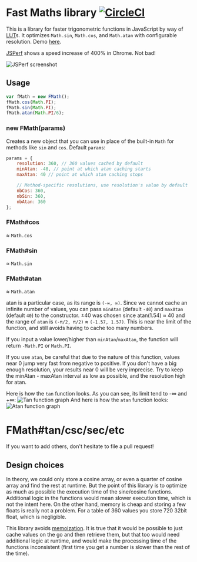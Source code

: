 # Fast Maths library [![CircleCI](https://img.shields.io/circleci/project/Malharhak/fmath.js.svg)](https://github.com/Malharhak/fmath.js)

This is a library for faster trigonometric functions in JavaScript by way of [LUT](https://en.wikipedia.org/wiki/Lookup_table)s.
It optimizes `Math.sin`, `Math.cos`, and `Math.atan` with configurable resolution. Demo [here](http://malharhak.github.io/fmath.js/).

[JSPerf](http://jsperf.com/smath-test/11) shows a speed increase of 400% in Chrome. Not bad!

![JSPerf screenshot](https://raw.githubusercontent.com/malharhak/fmath.js/master/assets/jsperf.png)

## Usage

```javascript
var fMath = new FMath();
fMath.cos(Math.PI);
fMath.sin(Math.PI);
fMath.atan(Math.PI/6);
```

### new FMath(params)
Creates a new object that you can use in place of the built-in `Math` for methods like `sin` and `cos`. Default `params`:
```javascript
params = {
    resolution: 360, // 360 values cached by default
    minAtan: -40, // point at which atan caching starts
    maxAtan: 40 // point at which atan caching stops

	// Method-specific resolutions, use resolution's value by default
    nbCos: 360,
    nbSin: 360,
    nbAtan: 360
};
```

### FMath#cos
≈ `Math.cos`

### FMath#sin
≈ `Math.sin`

### FMath#atan
≈ `Math.atan`

atan is a particular case, as its range is `(-∞, ∞)`. Since we cannot cache an infinite number of values, you can pass `minAtan` (default `-40`) and `maxAtan` (default `40`) to the constructor. ±40 was chosen since atan(1.54) ≈ 40 and the range of `atan` is `(-π/2, π/2)` ≈ `(-1.57, 1.57)`. This is near the limit of the function, and still avoids having to cache too many numbers.

If you input a value lower/higher than `minAtan`/`maxAtan`, the function will return `-Math.PI` or `Math.PI`.

If you use `atan`, be careful that due to the nature of this function, values near 0 jump very fast from negative to positive. If you don't have a big enough resolution, your results near 0 will be very imprecise. Try to keep the minAtan - maxAtan interval as low as possible, and the resolution high for atan.

Here is how the `tan` function looks. As you can see, its limit tend to -∞ and +∞:
![Tan function graph](http://i.imgur.com/MKEeK2m.png)
And here is how the `atan` function looks:
![Atan function graph](http://i.imgur.com/rTeqkWj.png)

# FMath#tan/csc/sec/etc

If you want to add others, don't hesitate to file a pull request!

## Design choices

In theory, we could only store a cosine array, or even a quarter of cosine array and find the rest at runtime. But the point of this library is to optimize as much as possible the execution time of the sine/cosine functions. Additional logic in the functions would mean slower execution time, which is not the intent here.
On the other hand, memory is cheap and storing a few floats is really not a problem. For a table of 360 values you store 720 32bit float, which is negligible.

This library avoids [memoization](https://en.wikipedia.org/wiki/Memoization).
It is true that it would be possible to just cache values on the go and then retrieve them, but that too would need additional logic at runtime,
and would make the processing time of the functions inconsistent (first time you get a number is slower than the rest of the time).
